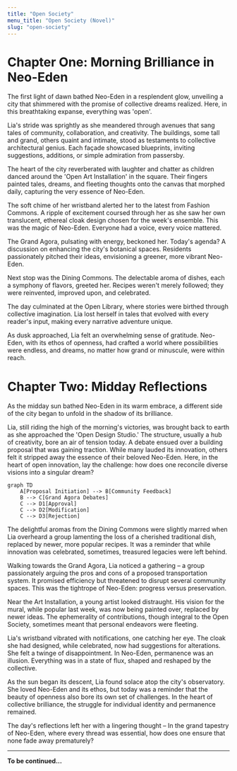 ```yaml
---
title: "Open Society"
menu_title: "Open Society (Novel)"
slug: "open-society"
---
```


# Chapter One: Morning Brilliance in Neo-Eden

The first light of dawn bathed Neo-Eden in a resplendent glow, unveiling a city that shimmered with the promise of collective dreams realized. Here, in this breathtaking expanse, everything was 'open'.

Lia's stride was sprightly as she meandered through avenues that sang tales of community, collaboration, and creativity. The buildings, some tall and grand, others quaint and intimate, stood as testaments to collective architectural genius. Each façade showcased blueprints, inviting suggestions, additions, or simple admiration from passersby.

The heart of the city reverberated with laughter and chatter as children danced around the 'Open Art Installation' in the square. Their fingers painted tales, dreams, and fleeting thoughts onto the canvas that morphed daily, capturing the very essence of Neo-Eden.

The soft chime of her wristband alerted her to the latest from Fashion Commons. A ripple of excitement coursed through her as she saw her own translucent, ethereal cloak design chosen for the week's ensemble. This was the magic of Neo-Eden. Everyone had a voice, every voice mattered.

The Grand Agora, pulsating with energy, beckoned her. Today's agenda? A discussion on enhancing the city's botanical spaces. Residents passionately pitched their ideas, envisioning a greener, more vibrant Neo-Eden.

Next stop was the Dining Commons. The delectable aroma of dishes, each a symphony of flavors, greeted her. Recipes weren't merely followed; they were reinvented, improved upon, and celebrated.

The day culminated at the Open Library, where stories were birthed through collective imagination. Lia lost herself in tales that evolved with every reader's input, making every narrative adventure unique.

As dusk approached, Lia felt an overwhelming sense of gratitude. Neo-Eden, with its ethos of openness, had crafted a world where possibilities were endless, and dreams, no matter how grand or minuscule, were within reach.

# Chapter Two: Midday Reflections

As the midday sun bathed Neo-Eden in its warm embrace, a different side of the city began to unfold in the shadow of its brilliance.

Lia, still riding the high of the morning's victories, was brought back to earth as she approached the 'Open Design Studio.' The structure, usually a hub of creativity, bore an air of tension today. A debate ensued over a building proposal that was gaining traction. While many lauded its innovation, others felt it stripped away the essence of their beloved Neo-Eden. Here, in the heart of open innovation, lay the challenge: how does one reconcile diverse visions into a singular dream?

```mermaid
graph TD
    A[Proposal Initiation] --> B[Community Feedback]
    B --> C[Grand Agora Debates]
    C --> D1[Approval]
    C --> D2[Modification]
    C --> D3[Rejection]
```

The delightful aromas from the Dining Commons were slightly marred when Lia overheard a group lamenting the loss of a cherished traditional dish, replaced by newer, more popular recipes. It was a reminder that while innovation was celebrated, sometimes, treasured legacies were left behind.

Walking towards the Grand Agora, Lia noticed a gathering – a group passionately arguing the pros and cons of a proposed transportation system. It promised efficiency but threatened to disrupt several community spaces. This was the tightrope of Neo-Eden: progress versus preservation.

Near the Art Installation, a young artist looked distraught. His vision for the mural, while popular last week, was now being painted over, replaced by newer ideas. The ephemerality of contributions, though integral to the Open Society, sometimes meant that personal endeavors were fleeting.

Lia's wristband vibrated with notifications, one catching her eye. The cloak she had designed, while celebrated, now had suggestions for alterations. She felt a twinge of disappointment. In Neo-Eden, permanence was an illusion. Everything was in a state of flux, shaped and reshaped by the collective.

As the sun began its descent, Lia found solace atop the city's observatory. She loved Neo-Eden and its ethos, but today was a reminder that the beauty of openness also bore its own set of challenges. In the heart of collective brilliance, the struggle for individual identity and permanence remained.

The day's reflections left her with a lingering thought – In the grand tapestry of Neo-Eden, where every thread was essential, how does one ensure that none fade away prematurely?

---

**To be continued...**
